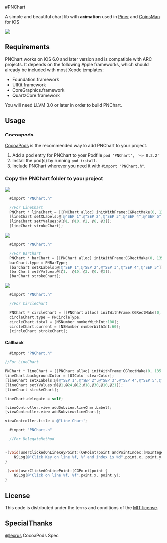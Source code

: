 #PNChart

A simple and beautiful chart lib with **animation** used in [Piner](https://itunes.apple.com/us/app/piner/id637706410) and [CoinsMan](https://itunes.apple.com/us/app/coinsman/id772163893) for iOS

[![](https://dl.dropboxusercontent.com/u/1599662/pnchart.gif)](https://dl.dropboxusercontent.com/u/1599662/pnchart.gif)

## Requirements

PNChart works on iOS 6.0 and later version and is compatible with ARC projects. It depends on the following Apple frameworks, which should already be included with most Xcode templates:

* Foundation.framework
* UIKit.framework
* CoreGraphics.framework
* QuartzCore.framework

You will need LLVM 3.0 or later in order to build PNChart.




## Usage

### Cocoapods

[CocoaPods](http://cocoapods.org) is the recommended way to add PNChart to your project.

1. Add a pod entry for PNChart to your Podfile `pod 'PNChart', '~> 0.2.2'`
2. Install the pod(s) by running `pod install`.
3. Include PNChart wherever you need it with `#import "PNChart.h"`.


### Copy the PNChart folder to your project


[![](https://dl.dropboxusercontent.com/u/1599662/line.png)](https://dl.dropboxusercontent.com/u/1599662/line.png)

```objective-c
  #import "PNChart.h"

  //For LineChart
  PNChart * lineChart = [[PNChart alloc] initWithFrame:CGRectMake(0, 135.0, SCREEN_WIDTH, 200.0)];
  [lineChart setXLabels:@[@"SEP 1",@"SEP 2",@"SEP 3",@"SEP 4",@"SEP 5"]];
  [lineChart setYValues:@[@1, @10, @2, @6, @3]];
  [lineChart strokeChart];

```

[![](https://dl.dropboxusercontent.com/u/1599662/bar.png)](https://dl.dropboxusercontent.com/u/1599662/bar.png)

```objective-c
  #import "PNChart.h"

  //For BarChart
  PNChart * barChart = [[PNChart alloc] initWithFrame:CGRectMake(0, 135.0, SCREEN_WIDTH, 200.0)];
  barChart.type = PNBarType;
  [barChart setXLabels:@[@"SEP 1",@"SEP 2",@"SEP 3",@"SEP 4",@"SEP 5"]];
  [barChart setYValues:@[@1,  @10, @2, @6, @3]];
  [barChart strokeChart];

```

[![](https://dl.dropboxusercontent.com/u/1599662/circle.png)](https://dl.dropboxusercontent.com/u/1599662/circle.png)


```objective-c
  #import "PNChart.h"

  //For CircleChart

  PNChart * circleChart = [[PNChart alloc] initWithFrame:CGRectMake(0, 135.0, SCREEN_WIDTH, 200.0)];
  circleChart.type = PNCircleType;
  circleChart.total = [NSNumber numberWithInt:100];
  circleChart.current = [NSNumber numberWithInt:60];
  [circleChart strokeChart];

```

#### Callback

```objective-c
  #import "PNChart.h"

//For LineChart

PNChart * lineChart = [[PNChart alloc] initWithFrame:CGRectMake(0, 135.0, SCREEN_WIDTH, 200.0)];
lineChart.backgroundColor = [UIColor clearColor];
[lineChart setXLabels:@[@"SEP 1",@"SEP 2",@"SEP 3",@"SEP 4",@"SEP 5",@"SEP 6",@"SEP 7"]];
[lineChart setYValues:@[@1,@24,@12,@18,@30,@10,@21]];
[lineChart strokeChart];

lineChart.delegate = self;

[viewController.view addSubview:lineChartLabel];
[viewController.view addSubview:lineChart];

viewController.title = @"Line Chart";

```

```objective-c
  #import "PNChart.h"

  //For DelegateMethod


-(void)userClickedOnLineKeyPoint:(CGPoint)point andPointIndex:(NSInteger)index{
    NSLog(@"Click Key on line %f, %f and index is %d",point.x, point.y,index);
}

-(void)userClickedOnLinePoint:(CGPoint)point {
    NSLog(@"Click on line %f, %f",point.x, point.y);
}

```


## License

This code is distributed under the terms and conditions of the [MIT license](LICENSE).

## SpecialThanks

[@lexrus](http://twitter.com/lexrus)  CocoaPods Spec

